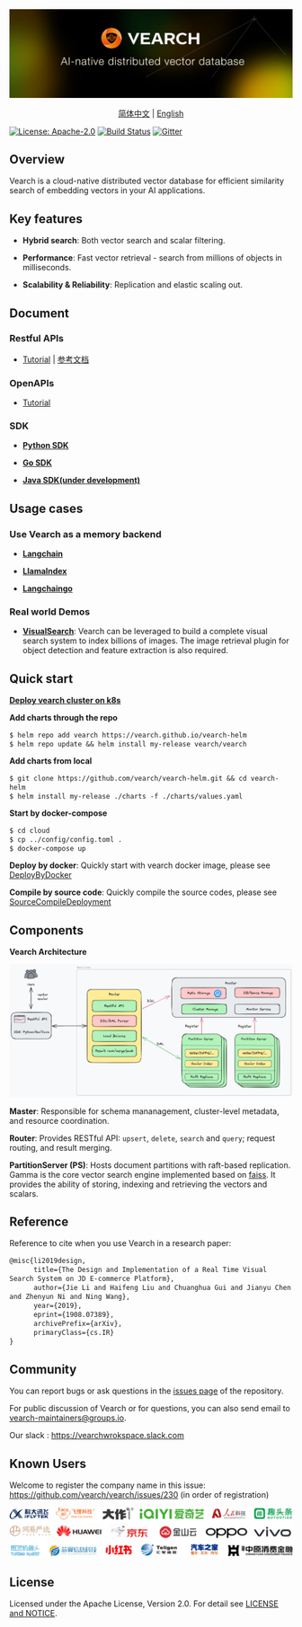 <div align="center">
  <img src="assets/vearch_logo.png">
  <p>
    <a href="https://github.com/vearch/vearch/blob/master/README_ZH_CN.md">简体中文</a> | <a href="https://github.com/vearch/vearch/blob/master/README.md">English</a>
  </p>
</div>

[![License: Apache-2.0](https://img.shields.io/badge/License-Apache--2.0-blue.svg)](./LICENSE)
[![Build Status](https://github.com/vearch/vearch/actions/workflows/CI.yml/badge.svg)](https://github.com/vearch/vearch/actions/workflows/CI.yml)
[![Gitter](https://badges.gitter.im/vector_search/community.svg)](https://gitter.im/vector_search/community?utm_source=badge&utm_medium=badge&utm_campaign=pr-badge)

## Overview

Vearch is a cloud-native distributed vector database for efficient similarity search of embedding vectors in your AI applications.

## Key features

- **Hybrid search**: Both vector search and scalar filtering.

- **Performance**: Fast vector retrieval - search from millions of objects in milliseconds.

- **Scalability & Reliability**: Replication and elastic scaling out.

## Document

### Restful APIs

- [Tutorial](https://vearch.readthedocs.io/en/latest) | [参考文档](https://vearch.readthedocs.io/zh_CN/latest)

### OpenAPIs

- [Tutorial](https://vearch.github.io/tools#/)

### SDK

- **[Python SDK](sdk/python/README.md)**

- **[Go SDK](sdk/go/README.md)**

- **[Java SDK(under development)](sdk/java/README.md)**

## Usage cases

### Use Vearch as a memory backend

- **[Langchain](sdk/integrations/langchain/README.md)**

- **[LlamaIndex](sdk/integrations/llama-index/README.md)**

- **[Langchaingo](sdk/integrations/langchaingo/vearch/README.md)**

### Real world Demos

- **[VisualSearch](docs/Quickstart.md)**: Vearch can be leveraged to build a complete visual search system to index billions of images. The image retrieval plugin for object detection and feature extraction is also required.

## Quick start

**[Deploy vearch cluster on k8s](https://vearch.github.io/vearch-helm/)**

**Add charts through the repo**

```
$ helm repo add vearch https://vearch.github.io/vearch-helm
$ helm repo update && helm install my-release vearch/vearch
```

**Add charts from local**

```
$ git clone https://github.com/vearch/vearch-helm.git && cd vearch-helm
$ helm install my-release ./charts -f ./charts/values.yaml
```

**Start by docker-compose**

```
$ cd cloud
$ cp ../config/config.toml .
$ docker-compose up
```

**Deploy by docker**: Quickly start with vearch docker image, please see [DeployByDocker](docs/DeployByDocker.md)

**Compile by source code**: Quickly compile the source codes, please see [SourceCompileDeployment](docs/SourceCompileDeployment.md)

## Components

**Vearch Architecture**

![arc](assets/architecture.excalidraw.png)

**Master**: Responsible for schema mananagement, cluster-level metadata, and resource coordination.

**Router**: Provides RESTful API: `upsert`, `delete`, `search` and `query`; request routing, and result merging.

**PartitionServer (PS)**: Hosts document partitions with raft-based replication. Gamma is the core vector search engine implemented based on [faiss](https://github.com/facebookresearch/faiss). It provides the ability of storing, indexing and retrieving the vectors and scalars.

## Reference

Reference to cite when you use Vearch in a research paper:

```
@misc{li2019design,
      title={The Design and Implementation of a Real Time Visual Search System on JD E-commerce Platform},
      author={Jie Li and Haifeng Liu and Chuanghua Gui and Jianyu Chen and Zhenyun Ni and Ning Wang},
      year={2019},
      eprint={1908.07389},
      archivePrefix={arXiv},
      primaryClass={cs.IR}
}
```

## Community

You can report bugs or ask questions in the [issues page](https://github.com/vearch/vearch/issues) of the repository.

For public discussion of Vearch or for questions, you can also send email to vearch-maintainers@groups.io.

Our slack : https://vearchwrokspace.slack.com

## Known Users

Welcome to register the company name in this issue: https://github.com/vearch/vearch/issues/230 (in order of registration)

![Users](assets/company_logos/all.jpg)

## License

Licensed under the Apache License, Version 2.0. For detail see [LICENSE and NOTICE](https://github.com/vearch/vearch/blob/master/LICENSE).
